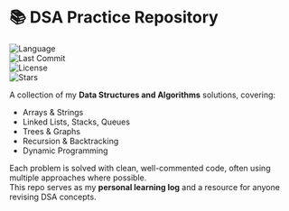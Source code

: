 # 📚 DSA Practice Repository  

![Language](https://img.shields.io/badge/language-C++-blue)  
![Last Commit](https://img.shields.io/github/last-commit/YOUR_USERNAME/YOUR_REPO)  
![License](https://img.shields.io/github/license/YOUR_USERNAME/YOUR_REPO)  
![Stars](https://img.shields.io/github/stars/YOUR_USERNAME/YOUR_REPO?style=social)  

A collection of my **Data Structures and Algorithms** solutions, covering:  
- Arrays & Strings  
- Linked Lists, Stacks, Queues  
- Trees & Graphs  
- Recursion & Backtracking  
- Dynamic Programming  

Each problem is solved with clean, well-commented code, often using multiple approaches where possible.  
This repo serves as my **personal learning log** and a resource for anyone revising DSA concepts.  
